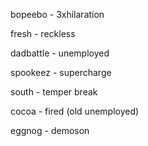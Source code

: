 bopeebo - 3xhilaration

fresh - reckless

dadbattle - unemployed

spookeez - supercharge

south - temper break

cocoa - fired (old unemployed)

eggnog - demoson

